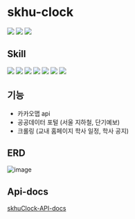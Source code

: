 # skhu-clock
<p>
<img src="https://img.shields.io/github/issues-pr-closed/skhu-clock/skhu-clock-back?color=blueviolet"/>
<img src="https://img.shields.io/github/issues/skhu-clock/skhu-clock-back?color=inactive"/>
<img src="https://img.shields.io/github/issues-closed/skhu-clock/skhu-clock-back"/> 
</p>

## Skill
<p>
<img src="https://img.shields.io/badge/Spring Boot-6DB33F?style=for-the-badge&logo=Spring&logoColor=white"/>
<img src="https://img.shields.io/badge/JPA-6DB33F?style=for-the-badge&logo=JPA&logoColor=white">
<img src="https://img.shields.io/badge/gradle-02303A?style=for-the-badge&logo=gradle&logoColor=white">
<img src="https://img.shields.io/badge/mysql-4479A1?style=for-the-badge&logo=mysql&logoColor=orange">
<img src="https://img.shields.io/badge/AWS EC2-FF9900?style=for-the-badge&logo=amazonec2&logoColor=white">
<img src="https://img.shields.io/badge/QueryDSL-0285c9?style=for-the-badge&logo=qeurydsl&logoColor=white">
<img src="https://img.shields.io/badge/JSOUP-6DB33F?style=for-the-badge&logo=JSOUP&logoColor=white"/>
</p>

## 기능
- 카카오맵 api
- 공공데이터 포털 (서울 지하철, 단기예보)
- 크롤링 (교내 홈페이지 학사 일정, 학사 공지)

## ERD 
![image](https://github.com/skhu-clock/skhu-clock-back/assets/80959635/7c265575-b11f-4eae-afed-77c3a478fc1a)

## Api-docs
[skhuClock-API-docs](http://skhuclock.duckdns.org/swagger-ui/index.html)

